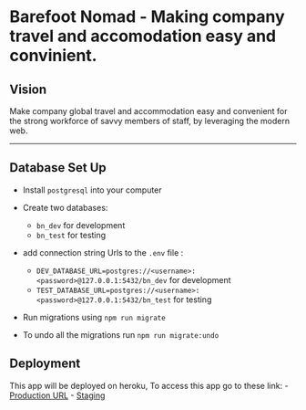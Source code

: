 Barefoot Nomad - Making company travel and accomodation easy and convinient.
=======

## Vision
Make company global travel and accommodation easy and convenient for the strong workforce of savvy members of staff, by leveraging the modern web.

---

## Database Set Up

- Install `postgresql` into your computer

- Create two databases:
    - `bn_dev` for development
    - `bn_test` for testing

- add connection string Urls to the `.env` file :
    - `DEV_DATABASE_URL=postgres://<username>:<password>@127.0.0.1:5432/bn_dev` for development
    - `TEST_DATABASE_URL=postgres://<username>:<password>@127.0.0.1:5432/bn_test` for testing

- Run migrations using `npm run migrate`

- To undo all the migrations run `npm run migrate:undo`
## Deployment

This app will be deployed on heroku, To access this app go to these link:
    - [Production URL](https://boondocks-bn-backend.herokuapp.com/)
    - [Staging](https://boondocks-bn-backend-staging.herokuapp.com/)
